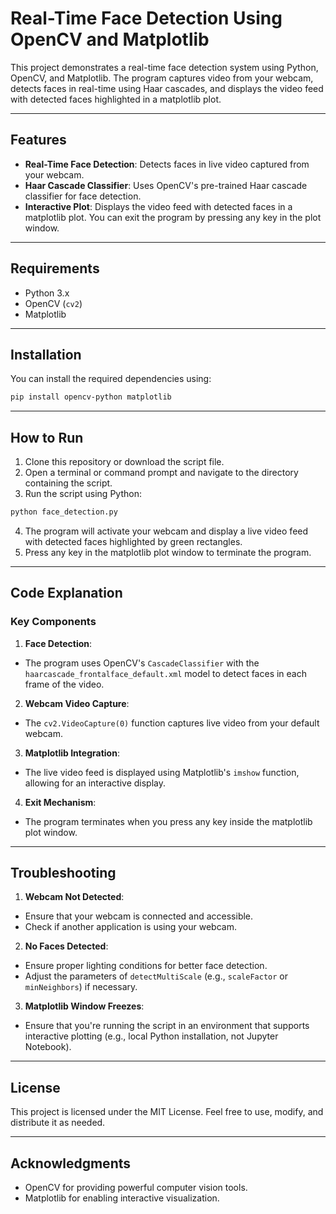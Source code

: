 # Real-Time Face Detection Using OpenCV and Matplotlib

This project demonstrates a real-time face detection system using Python, OpenCV, and Matplotlib. The program captures video from your webcam, detects faces in real-time using Haar cascades, and displays the video feed with detected faces highlighted in a matplotlib plot.

---

## Features

- **Real-Time Face Detection**: Detects faces in live video captured from your webcam.
- **Haar Cascade Classifier**: Uses OpenCV's pre-trained Haar cascade classifier for face detection.
- **Interactive Plot**: Displays the video feed with detected faces in a matplotlib plot. You can exit the program by pressing any key in the plot window.

---

## Requirements

- Python 3.x
- OpenCV (`cv2`)
- Matplotlib

---

## Installation

You can install the required dependencies using:

```bash
pip install opencv-python matplotlib
```

---

## How to Run

1. Clone this repository or download the script file.
2. Open a terminal or command prompt and navigate to the directory containing the script.
3. Run the script using Python:

```bash
python face_detection.py
```

4. The program will activate your webcam and display a live video feed with detected faces highlighted by green rectangles.
5. Press any key in the matplotlib plot window to terminate the program.

---

## Code Explanation

### Key Components

1. **Face Detection**:
- The program uses OpenCV's `CascadeClassifier` with the `haarcascade_frontalface_default.xml` model to detect faces in each frame of the video.

2. **Webcam Video Capture**:
- The `cv2.VideoCapture(0)` function captures live video from your default webcam.

3. **Matplotlib Integration**:
- The live video feed is displayed using Matplotlib's `imshow` function, allowing for an interactive display.

4. **Exit Mechanism**:
- The program terminates when you press any key inside the matplotlib plot window.

---

## Troubleshooting

1. **Webcam Not Detected**:
- Ensure that your webcam is connected and accessible.
- Check if another application is using your webcam.

2. **No Faces Detected**:
- Ensure proper lighting conditions for better face detection.
- Adjust the parameters of `detectMultiScale` (e.g., `scaleFactor` or `minNeighbors`) if necessary.

3. **Matplotlib Window Freezes**:
- Ensure that you're running the script in an environment that supports interactive plotting (e.g., local Python installation, not Jupyter Notebook).

---

## License

This project is licensed under the MIT License. Feel free to use, modify, and distribute it as needed.

---

## Acknowledgments

- OpenCV for providing powerful computer vision tools.
- Matplotlib for enabling interactive visualization.

